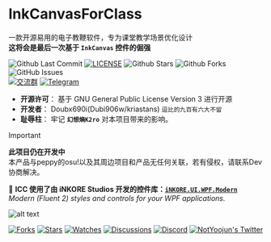 # InkCanvasForClass

一款开源易用的电子教鞭软件，专为课堂教学场景优化设计<br/>
**这将会是最后一次基于 `InkCanvas` 控件的倔强**

![Github Last Commit](https://img.shields.io/github/last-commit/cybaka520/InkCanvasForClass-zero)
[![LICENSE](https://img.shields.io/badge/License-GPL--3.0-red.svg "LICENSE")](https://github.com/cybaka520/InkCanvasForClass-zero/LICENSE)
![Github Stars](https://img.shields.io/github/stars/cybaka520/InkCanvasForClass-zero?style=flat)
![Github Forks](https://img.shields.io/github/forks/cybaka520/InkCanvasForClass-zero?style=flat)
![GitHub Issues](https://img.shields.io/github/issues/cybaka520/InkCanvasForClass-zero)
<br/>
[![交流群](https://img.shields.io/badge/-%E4%BA%A4%E6%B5%81%E7%BE%A4%20979119289-blue?style=flat&logo=TencentQQ)](https://qm.qq.com/q/X9ZAp5Ulky)
[![Telegram](https://img.shields.io/badge/-Telegram%20@InkCanvasForClass-blue?style=flat&logo=Telegram)](https://t.me/InkCanvasForClass)

</div>

- **开源许可**： 基于 GNU General Public License Version 3 进行开源
- **开发者**： Doubx690i(Dubi906w/kriastans) `逗比的九百有六大不留`
- **耻辱柱**： 牢记 **`幻想熵K2ro`** 对本项目带来的影响。

> [!important]
> **此项目仍在开发中**<br>
> 本产品与peppy的osu!以及其周边项目和产品无任何关联，若有侵权，请联系Dev协商解决。

🍰 **ICC 使用了由 iNKORE Studios 开发的控件库：[`iNKORE.UI.WPF.Modern`](https://github.com/iNKORE-NET/UI.WPF.Modern/)**
<br/>_Modern (Fluent 2) styles and controls for your WPF applications._

![alt text](https://github.com/iNKORE-NET/UI.WPF.Modern/raw/main/assets/images/banners/UI.WPF.Modern_Main_1280w.png?raw=true)

<a href="https://github.com/iNKORE-NET/UI.WPF.Modern/network/members"><img src="https://img.shields.io/github/forks/iNKORE-NET/UI.WPF.Modern?style=social" alt="Forks"></a>
  <a href="https://github.com/iNKORE-NET/UI.WPF.Modern/stargazers"><img src="https://img.shields.io/github/stars/iNKORE-NET/UI.WPF.Modern?style=social" alt="Stars"></a>
  <a href="https://github.com/iNKORE-NET/UI.WPF.Modern/watchers"><img src="https://img.shields.io/github/watchers/iNKORE-NET/UI.WPF.Modern?style=social" alt="Watches"></a>
  <a href="https://github.com/iNKORE-NET/UI.WPF.Modern/discussions"><img src="https://img.shields.io/github/discussions/iNKORE-NET/UI.WPF.Modern?style=social" alt="Discussions"></a>
  <a href="https://discord.gg/m6NPNVk4bs"><img src="https://img.shields.io/discord/1092738458805608561?style=social&label=Discord&logo=discord" alt="Discord"></a>
  <a href="https://twitter.com/NotYoojun"><img src="https://img.shields.io/twitter/follow/NotYoojun?style=social" alt="NotYoojun's Twitter"></a>
